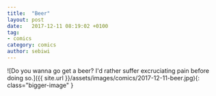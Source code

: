 ```yaml
---
title:  "Beer"
layout: post
date:   2017-12-11 08:19:02 +0100
tag:
- comics
category: comics
author: sebiwi
---
```


![Do you wanna go get a beer? I'd rather suffer excruciating pain before doing so.]({{ site.url }}/assets/images/comics/2017-12-11-beer.jpg){: class="bigger-image" }
